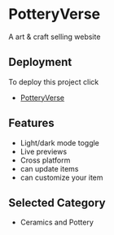 # PotteryVerse

A art & craft selling website

## Deployment

To deploy this project click

- [PotteryVerse](https://pottery-verse.web.app/)

## Features

- Light/dark mode toggle
- Live previews
- Cross platform
- can update items
- can customize your item

## Selected Category

- Ceramics and Pottery
